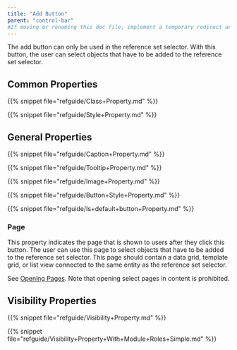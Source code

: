 ```yaml
---
title: "Add Button"
parent: "control-bar"
#If moving or renaming this doc file, implement a temporary redirect and let the respective team know they should update the URL in the product. See Mapping to Products for more details.
---
```



The add button can only be used in the reference set selector. With this button, the user can select objects that have to be added to the reference set selector.

## Common Properties

{{% snippet file="refguide/Class+Property.md" %}}

{{% snippet file="refguide/Style+Property.md" %}}

## General Properties

{{% snippet file="refguide/Caption+Property.md" %}}

{{% snippet file="refguide/Tooltip+Property.md" %}}

{{% snippet file="refguide/Image+Property.md" %}}

{{% snippet file="refguide/Button+Style+Property.md" %}}

{{% snippet file="refguide/Is+default+button+Property.md" %}}

### Page

This property indicates the page that is shown to users after they click this button. The user can use this page to select objects that have to be added to the reference set selector. This page should contain a data grid, template grid, or list view connected to the same entity as the reference set selector.

See [Opening Pages](opening-pages). Note that opening select pages in content is prohibited.

## Visibility Properties

{{% snippet file="refguide/Visibility+Property.md" %}}

{{% snippet file="refguide/Visibility+Property+With+Module+Roles+Simple.md" %}}
